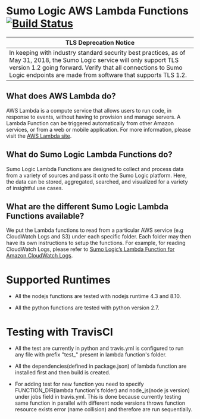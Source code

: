 Sumo Logic AWS Lambda Functions [![Build Status](https://travis-ci.org/SumoLogic/sumologic-aws-lambda.svg?branch=master)](https://travis-ci.org/SumoLogic/sumologic-aws-lambda)
==============================

| TLS Deprecation Notice |
| --- |
| In keeping with industry standard security best practices, as of May 31, 2018, the Sumo Logic service will only support TLS version 1.2 going forward. Verify that all connections to Sumo Logic endpoints are made from software that supports TLS 1.2. |

## What does AWS Lambda do? ##
AWS Lambda is a compute service that allows users to run code, in response to events, without having to provision and manage servers. A Lambda Function can be triggered automatically from other Amazon services, or from a web or mobile application.  For more information, please visit the [AWS Lambda site](https://aws.amazon.com/lambda/).

## What do Sumo Logic Lambda Functions do? ##
Sumo Logic Lambda Functions are designed to collect and process data from a variety of sources and pass it onto the Sumo Logic platform. Here, the data can be stored, aggregated, searched, and visualized for a variety of insightful use cases.

## What are the different Sumo Logic Lambda Functions available? ##
We put the Lambda functions to read from a particular AWS service (e.g CloudWatch Logs and S3) under each specific folder. Each folder may then have its own instructions to setup the functions. For example, for reading CloudWatch Logs, please refer to [Sumo Logic’s Lambda Function for Amazon CloudWatch Logs](https://github.com/SumoLogic/sumologic-aws-lambda/tree/master/dlq_processor).


Supported Runtimes
======================

* All the nodejs functions are tested with nodejs runtime 4.3 and 8.10.

* All the python functions are tested with python version 2.7.

Testing with TravisCI
======================

* All the test are currently in python and travis.yml is configured to run any file with prefix "test_" present in lambda function's folder.

* All the dependencies(defined in package.json) of lambda function are installed first and then build is created.

* For adding test for new function you need to specify FUNCTION_DIR(lambda function's folder) and node_js(node js version) under jobs field in travis.yml. This is done because currently testing same function in parallel with different node versions throws function resource exists error (name collision) and therefore are run sequentially.

